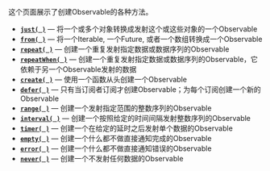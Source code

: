这个页面展示了创建Observable的各种方法。

* [**`just( )`**](Just.md) — 将一个或多个对象转换成发射这个或这些对象的一个Observable
* [**`from( )`**](From.md) — 将一个Iterable, 一个Future, 或者一个数组转换成一个Observable
* [**`repeat( )`**](Repeat.md) — 创建一个重复发射指定数据或数据序列的Observable
* [**`repeatWhen( )`**](Repeat.md) — 创建一个重复发射指定数据或数据序列的Observable，它依赖于另一个Observable发射的数据
* [**`create( )`**](Create.md) — 使用一个函数从头创建一个Observable
* [**`defer( )`**](Defer.md) — 只有当订阅者订阅才创建Observable；为每个订阅创建一个新的Observable
* [**`range( )`**](Range.md) — 创建一个发射指定范围的整数序列的Observable
* [**`interval( )`**](Interval.md) — 创建一个按照给定的时间间隔发射整数序列的Observable
* [**`timer( )`**](Timer.md) — 创建一个在给定的延时之后发射单个数据的Observable
* [**`empty( )`**](Empty.md) — 创建一个什么都不做直接通知完成的Observable
* [**`error( )`**](Empty.md) — 创建一个什么都不做直接通知错误的Observable
* [**`never( )`**](Empty.md) — 创建一个不发射任何数据的Observable
